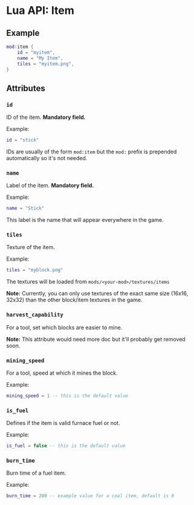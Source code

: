 # Lua API: Item

## Example

```lua
mod:item {
	id = "myitem",
	name = "My Item",
	tiles = "myitem.png",
}
```

## Attributes

### `id`

ID of the item. **Mandatory field.**

Example:
```lua
id = "stick"
```

IDs are usually of the form `mod:item` but the `mod:` prefix is prepended automatically so it's not needed.

### `name`

Label of the item. **Mandatory field.**

Example:
```lua
name = "Stick"
```

This label is the name that will appear everywhere in the game.

### `tiles`

Texture of the item.

Example:
``` lua
tiles = "myblock.png"
```

The textures will be loaded from `mods/<your-mod>/textures/items`

**Note:** Currently, you can only use textures of the exact same size (16x16, 32x32) than the other block/item textures in the game.

### `harvest_capability`

For a tool, set which blocks are easier to mine.

**Note:** This attribute would need more doc but it'll probably get removed soon.

### `mining_speed`

For a tool, speed at which it mines the block.

Example:
```lua
mining_speed = 1 -- this is the default value
```

### `is_fuel`

Defines if the item is valid furnace fuel or not.

Example:
```lua
is_fuel = false -- this is the default value
```

### `burn_time`

Burn time of a fuel item.

Example:
```lua
burn_time = 200 -- example value for a coal item, default is 0
```

